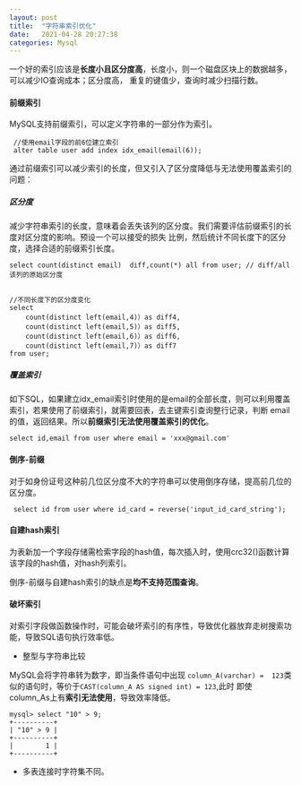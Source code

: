 ```yaml
---
layout: post
title:  "字符串索引优化"
date:   2021-04-28 20:27:38
categories: Mysql
---
```


一个好的索引应该是**长度小且区分度高**，长度小，则一个磁盘区块上的数据越多，可以减少IO查询成本；区分度高，
重复的键值少，查询时减少扫描行数。

#### 前缀索引

MySQL支持前缀索引，可以定义字符串的一部分作为索引。
```
 //使用email字段的前6位建立索引
 alter table user add index idx_email(email(6));
```

通过前缀索引可以减少索引的长度，但又引入了区分度降低与无法使用覆盖索引的问题：

##### 区分度

减少字符串索引的长度，意味着会丢失该列的区分度。我们需要评估前缀索引的长度对区分度的影响。预设一个可以接受的损失
比例，然后统计不同长度下的区分度，选择合适的前缀索引长度。
```
select count(distinct email)  diff,count(*) all from user; // diff/all 该列的原始区分度


//不同长度下的区分度变化
select 
    count(distinct left(email,4)）as diff4, 
    count(distinct left(email,5)）as diff5, 
    count(distinct left(email,6)）as diff6, 
    count(distinct left(email,7)）as diff7
from user;
```

##### 覆盖索引

如下SQL，如果建立idx_email索引时使用的是email的全部长度，则可以利用覆盖索引，若果使用了前缀索引，就需要回表，去主键索引查询整行记录，判断
email的值，返回结果。所以**前缀索引无法使用覆盖索引的优化**。
```
select id,email from user where email = 'xxx@gmail.com'
```


#### 倒序-前缀
对于如身份证号这种前几位区分度不大的字符串可以使用倒序存储，提高前几位的区分度。

```
 select id from user where id_card = reverse('input_id_card_string');
```

#### 自建hash索引

为表新加一个字段存储需检索字段的hash值，每次插入时，使用crc32()函数计算该字段的hash值，对hash列索引。


倒序-前缀与自建hash索引的缺点是**均不支持范围查询**。


#### 破坏索引

对索引字段做函数操作时，可能会破坏索引的有序性，导致优化器放弃走树搜索功能，导致SQL语句执行效率低。

* 整型与字符串比较

MySQL会将字符串转为数字，即当条件语句中出现 `column_A(varchar) =  123`类似的语句时，等价于`CAST(column_A AS signed int) = 123`,此时
即使column_As上有**索引无法使用**，导致效率降低。
```
mysql> select "10" > 9;
+----------+
| "10" > 9 |
+----------+
|        1 |
+----------+
```

* 多表连接时字符集不同。